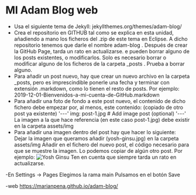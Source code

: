 # MI Adam Blog web
- Usa el siguiente tema de Jekyll:
jekyllthemes.org/themes/adam-blog/
- Crea el repositorio en GITHUB tal como se explica en esta unidad, añadiendo a mano los ficheros del .zip de este tema en Eclipse. A dicho repositorio tenemos que darle el nombre adam-blog .
Después de crear la GitHub Page, tarda un rato en actualizarse.
 e pueden borrar alguno de los posts existentes, o modificarlos. Solo es necesario borrar o modificar alguno de los ficheros de la carpeta _posts . Prueba a borrar alguno.
- Para añadir un post nuevo, hay que crear un nuevo archivo en la carpeta _posts, pero es imprescindible ponerle una fecha y terminar con extensión .markdown, como lo tienen el resto de posts. Por ejemplo: 
2019-12-01-Bienvenidos-a-mi-cuenta-de-GitHub.markdown
- Para añadir una foto de fondo a este post nuevo, el contenido de dicho fichero debe empezar por, al menos, este contenido: (copiado de otro post ya existente)
'---'
img: post-1.jpg # Add image post (optional)
'---'
La imagen a la que hace referencia (en este caso post-1.jpg) debe existir en la carpeta assets/img
- Para añadir una imagen dentro del post hay que hacer lo siguiente:
Dejar la imagen que queramos añadir (yosh-ginsu.jpg) en la carpeta assets/img
Añadir en el fichero del nuevo post, el código necesario para que se muestre la imagen. Lo podemos copiar de algún otro post. Por ejemplo:
![Yosh Ginsu]({{site.baseurl}}/assets/img/yosh-ginsu.jpg)
Ten en cuenta que siempre tarda un rato en actualizarse.

-En Settings -> Pages Elegimos la rama main Pulsamos en el botón Save 

-web https://marianpena.github.io/adam-blog/
